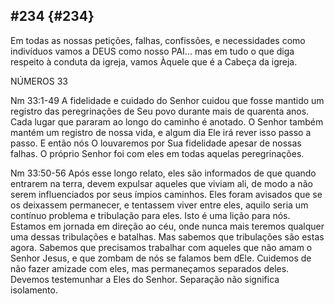 ## #234 {#234}

Em todas as nossas petições, falhas, confissões, e necessidades como indivíduos vamos a DEUS como nosso PAI... mas em tudo o que diga respeito à conduta da igreja, vamos Àquele que é a Cabeça da igreja.

NÚMEROS 33

Nm 33:1-49 A fidelidade e cuidado do Senhor cuidou que fosse mantido um registro das peregrinações de Seu povo durante mais de quarenta anos. Cada lugar que pararam ao longo do caminho é anotado. O Senhor também mantém um registro de nossa vida, e algum dia Ele irá rever isso passo a passo. E então nós O louvaremos por Sua fidelidade apesar de nossas falhas. O próprio Senhor foi com eles em todas aquelas peregrinações.

Nm 33:50-56 Após esse longo relato, eles são informados de que quando entrarem na terra, devem expulsar aqueles que viviam ali, de modo a não serem influenciados por seus ímpios caminhos. Eles foram avisados que se os deixassem permanecer, e tentassem viver entre eles, aquilo seria um contínuo problema e tribulação para eles. Isto é uma lição para nós. Estamos em jornada em direção ao céu, onde nunca mais teremos qualquer uma dessas tribulações e batalhas. Mas sabemos que tribulações são estas agora. Sabemos que precisamos trabalhar com aqueles que não amam o Senhor Jesus, e que zombam de nós se falamos bem dEle. Cuidemos de não fazer amizade com eles, mas permaneçamos separados deles. Devemos testemunhar a Eles do Senhor. Separação não significa isolamento.